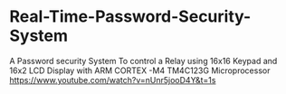 # Real-Time-Password-Security-System
A Password security System To control a Relay using 16x16 Keypad and 16x2 LCD Display with ARM CORTEX -M4 TM4C123G Microprocessor
https://www.youtube.com/watch?v=nUnr5jooD4Y&t=1s
